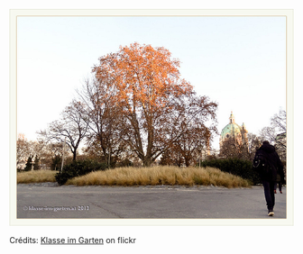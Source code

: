 ![Maelya](/images/2022-01-10.jpg)

Crédits: [Klasse im Garten](https://www.flickr.com/people/klasseimgarten/) on flickr